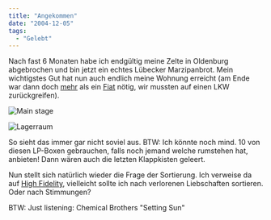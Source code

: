 ```yaml
---
title: "Angekommen"
date: "2004-12-05"
tags:
  - "Gelebt"
---
```


Nach fast 6 Monaten habe ich endgültig meine Zelte in Oldenburg abgebrochen und bin jetzt ein echtes Lübecker Marzipanbrot. Mein wichtigstes Gut hat nun auch endlich meine Wohnung erreicht (am Ende war dann doch [mehr](https://couchblog.de/webpropaganda/personal/563/nachtrag-umzug-mit-dem-cinquecento) als ein [Fiat](https://couchblog.de/webpropaganda/personal/595/nochmal-wieviele-platten-im-fiat-teil-2) nötig, wir mussten auf einen LKW zurückgreifen).

![Main stage](/images/webpropaganda/204.jpg)

![Lagerraum](/images/webpropaganda/205.jpg)

So sieht das immer gar nicht soviel aus. BTW: Ich könnte noch mind. 10 von diesen LP-Boxen gebrauchen, falls noch jemand welche rumstehen hat, anbieten! Dann wären auch die letzten Klappkisten geleert.

Nun stellt sich natürlich wieder die Frage der Sortierung. Ich verweise da auf [High Fidelity](http://imdb.com/title/tt0146882/), vielleicht sollte ich nach verlorenen Liebschaften sortieren. Oder nach Stimmungen?

BTW: Just listening: Chemical Brothers "Setting Sun"
